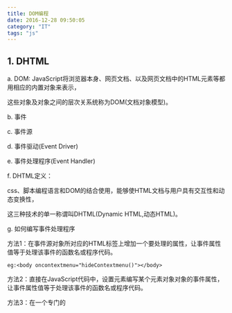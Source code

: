 ```yaml
---
title: DOM编程
date: 2016-12-28 09:50:05
category: "IT"
tags: "js"
---
```


## 1. DHTML

a. DOM: JavaScript将浏览器本身、网页文档、以及网页文档中的HTML元素等都用相应的内置对象来表示，

这些对象及对象之间的层次关系统称为DOM(文档对象模型)。

b. 事件

c. 事件源

d. 事件驱动(Event Driver)

e. 事件处理程序(Event Handler)

f. DHTML定义：

css、脚本编程语言和DOM的结合使用，能够使HTML文档与用户具有交互性和动态变换性，

这三种技术的单一称谓叫DHTML(Dynamic HTML,动态HTML)。

g. 如何编写事件处理程序

方法1：在事件源对象所对应的HTML标签上增加一个要处理的属性，让事件属性值等于处理该事件的函数名或程序代码。
```
eg:<body oncontextmenu="hideContextmenu()"></body>
```
方法2：直接在JavaScript代码中，设置元素编写某个元素对象对象的事件属性，让事件属性值等于处理该事件的函数名或程序代码。

方法3：在一个专门的<script>标签对中编写某个元素对象的某种事件处理程序代码，并用for属性指定事件源和用event属性指定事件名。
```
eg:<script language="javascript" for="document" event="oncontextmenu">

window.event.returnValue=false;

</script>
```
## 2. window对象

window代表整个浏览器窗口

window对象的成员方法：

alert方法

confirm方法

prompt方法：显示用户输入框，返回用户输入的内容，可以有初始值。

navigate方法：让浏览器自动导航到指定页面

setInterval方法：浏览器每隔多长时间调用setInterval中程序代码。设置的时间以毫秒为单位。

setTimeout方法：设置浏览器过多长时间以后执行指定程序代码，时间以毫秒为单位。

clearInterval方法：取消前面etInterval方法进行的设置，参数须为etInterval方法的返回值。

clearTimeout方法：。。。

moveTo方法：用于将浏览器窗口移动到屏幕的某个位置。

resizeTo方法：改变浏览窗口大小，浏览器左上角坐标保持不变。

open方法：打开新窗口。

showModalDialog方法：显示对话框窗口。

showLessModalDialog方法：显示非。。。

frames数组对象
```
<frameset>

<frame></frame>

<frame></frame>

</frameset>
```
注意parent和top对象的区别

Event对象

用于获取和设置当前对象的有关信息

属性：

altKey:判断alt键是否按下，按下则为true，否则为false。

ctrlKey

shiftKey

clientX,clientY:窗口客户区（有效区）x,y坐标

screenX,screenY:用于设置和返回相对屏幕顶点的x,y坐标

offsetX,offsetY:用于设置和返回相对事件源的x,y坐标

X,Y:用于设置和返回相对事件源的父元素的x,y坐标

returnValue:用于设置和返回事件的返回值，以便浏览器判断是否需要对当前事件按照默认的方式进行处理，

设

置为false则浏览器会取消该事件的默认处理。

cancelBubble：用于设置事件是否向下传递

srcElement:用于设置和返回发生当前事件的事件源对象

keyCode:用于设置和返回键盘按下和弹起时按键的Unicode码值

button:鼠标事件

事件

专用事件

onload事件：浏览器装载完整个网页之后发生

onunload事件：浏览器窗口卸载完网页文档之后的事件

onbeforeunload：浏览器窗口卸载完网页文档之前的事件

通用事件

onclick事件

onmousemove事件

onmouseover事件

onmouseout事件

onmousedown事件

onmouseup事件

onkeydown事件

onkeyup事件

onkeypress事件：用户按下数字或字母键，按下并弹起两个步骤

window对象属性

closed：窗口是否关闭

opener：返回打开当前窗口的对象，如在父窗口中打开一个子窗口，子窗口的opener就是父窗口对象

defaultstatus：默认情况下状态栏显示的文本内容

status:设置和返回窗口状态栏当前正在显示的文本内容

screenTop:返回窗口左上角顶点在屏幕上的垂直位置

screenLeft:返回窗口左上角顶点在屏幕上的水平位置

对象类型的属性

location对象：用于设置和获得当前网页文档的url信息

window.location.href="www.baidu.com"; //等效于window.navigate("www.baidu.com");定向到某一网页

window.location.replace("www.baidu.com"); //可以用于载入一个新网页，替换掉原来的网页

window.location.reload("www.baidu.com"); //重新载入，刷新

event对象：获取和设置当前发生的事件的有关信息

frames数组对象：表示窗口中所有中所有子窗口的集合，frameset标签会将浏览器窗口划分为若干子窗口，这些子窗口就用frames表示

screen对象：提供显示器色彩度和分辨率信息

clipboardData对象：提供了读写剪贴板的若干方法

history对象：提供了重新装载浏览器曾新访问过了的URL列表中的若干方法

document对象：代表整个网页文档

## 3. document对象

cookie

cookie是什么？

cookie由服务器颁发给浏览器，浏览器首次访问服务器时，服务器将cookie信息保存在浏览器中，浏览器将cookie信息保存在cookie存储区中，

浏览器下次访问服务器时将cookie信息带过去，cookie因服务器而不同。不同的浏览器cookie信息也不相同。

**关于cookie的第二讲没有看完**

属性

与&lt;body&gt;标签相关的属性

alinkColor属性：超链接被选中时的颜色

linkColor属性：超链接在正常状态下的颜色

vlinkColor属性：访问过的超链接的颜色

bgColor属性:文档背景颜色

fgColor属性：用于指定文档中文本的默认前景色

**js中颜色名称的字符串也可以是16进制rgb颜色值

描述网

页文档信息的属性：

charset属性：设置和返回浏览器显示网页内容时所使用的当前编码字符集

defaultCharset：返回浏览器缺省编码字符集名称

cookie属性：设置和返回cookie字符串

fileCreatedDate属性：用于返回网页文档的创建时间，返回值为字符串

fileModifiedDate:网页文档的修改时间，返回值为字符串

fileSize:当前网页文档的大小

lastModified:用于返回web服务器向浏览器传递当前文档内容时，伴随发送的last-Modified头时的日期字符串格式

url:用于设置或返回浏览器访问当前网页时所采用的URL地址

URLUnencoded:返回浏览器访问当前网页时所采用的URL地址解码后的字符串

referrer:用于返回导航到当前网页的超链接源的URL地址

对象属性

forms数组：代表HTML文档所有form标签对的集合

anchors数组：代表HTML文档中所有指定name属性或id属性a标签对的集合，当对a标签指定了name或id属性，它就成了

定为标记符。anchors也即是定为标记的集合。

links数组：代表HTML文档中所有指定href属性a标签对的集合

images数组：代表所有image标签对的集合

scripts数组：代表所有script标签的集合

applets数组：代表所有applet标签的集合，Java中的一个专门技术

all数组：所有标签对象的集合

styleSheets数组对象：代表HTML文档中所有style,link标签或者是通过import语句定义和引用的样式表的集合

body对象：代表HTML文档中的body标签对，body中的元素可以作为body对象属性来引用

title对象：代表HTML文档中的title标签对，可以设置显示在浏览器标题栏上的内容

注：一般来说每个HTML标签在JavaScript中都有与之相对应的对象，HTML标签所有属性在JavaScript的对象中也有与之相对应的属性(并非一一对应)

HTML元素对象与HTML元素标签之间的关系

id属性值不能重复，但name属性则可以

&lt;script&gt;标签的属性

defer：不用设置属性值的属性，装载的过程中不执行&lt;script&gt;标签对中的内容，装载完成之后才执行。

如果&lt;script&gt;标签对中有document.write(),document.write()执行的结果会覆盖原来的网页

language属性

type属性：W3C要求用type代替language属性，&lt;script type="text/javascript"&gt;&lt;/script&gt;

src属性：引用js文件

**一个web服务器如何借助image标签来收集其他web站点的页面访问次数的？

**使用script标签的src属性为其他站点的网页提供各种扩展功能。

方法

write方法：用于动态的向HTML文档中写入内容

writeln方法：可换行

open方法：打开新文档。建议使用window的open方法，功能一样。

close方法：关闭文档流。

clear方法：清除文档中的所有内容。

等价于一

下两句，最好用下面两句

document.write("");

document.close();

getElementById方法

getElementByName方法

getElementByTagName方法

createElement方法：产生代表HTML元素的对象

createStyleSheet：产生样式表，或增加样式规则

文档加密

没听完。。。

## 4. body对象

body对象--方法举例

appendChild方法：将一个对象所对应的HTML元素作为body标签对最后一个元素添加到body标签对中。
```
eg:

<script language="javascript" name=script1>

function createA(){

var oa=document.createElement("A");

oa.href="http://www.baidu.com";

oa.innerText="我的百度";

document.body.appendChild(oa);

}

</script>

<body onload="createA()">

下面的链接是动态产生的<br>

<body>
```
专用属性：

background属性：用于设置网页背景图片URL地址

bgProperties属性：用于设置背景图片是否随网页文档的滚动而滚动，缺省值是空字符串，表示背景图片随网页文档的滚动而滚动。设置为fixed则不滚动了。

text属性：用于设置和返回网页文档的文本的显示颜色。

topMarginx

bottomMargin

leftMargin

rightMargin

分别用于设置网页文档的上边距下边距，左边距右边距

通用属性：

id属性：用于设置和返回HTML元素的id属性值。id属性值用于给html元素指定唯一标识名。

name属性：用于设置和返回HTML元素的name属性值。

className属性：用于设置和返回HTML元素的class属性值。

innerText属性：用于设置和返回HTML元素的标签对之间的内容。返回只返回文本。

innerHTML属性：返回连同标签和文本一起返回。

outerText属性：设置和返回HTML标签符号本身和嵌套在他里面的内容。

outerHTML属性：

offsetTop

offsetLeft

用于设置或返回元素边界左上角顶点相对于他上层HTML元素左上角顶点的垂直和水平距离。

offsetWidth

offsetHeight

返回HTML元素对象自身的宽度和高度。

clientTop

clientLeft

返回元素对象客户区左上角顶点相对于自身边界的垂直和水平距离。

scroll对象：用于设置和返回HTML元素中是否显示滚动条。字符串类型，有三个值yes\no\auto

scrollTop属性：用于设置和返回HTML元素上边界与当前被显示的内容上边界之间的距离。

scrollLeft属性：用于设置和返回HTML元素左边界与当前被显示的内容左边界之间的距离。

scrollWidth属性

scrollHeight属性

返回HTML元素整个内容的宽度和高度，包括当前没有显示的那部分内容。

body对象--事件

onselectstart和onscroll事件

onselectstart事件

选取网页文档内容时发生，若该事件处理函数返回FALSE则禁止复制网页文档中的内容

onscrol

l事件：拖动滚动条时发生的事件。

onselectstart和onscroll事件应用实例。

body对象--对象类型属性

all数组与style对象

all：某个对象对应的HTML标签中所包含的所有的HTML子元素对象的集合。使用方式上和document的all属性用法相同。

style对象：用于设置某个对象对应的HTML标签的样式风格。

eg：在页面上实现图标的漂浮移动实例

## 5. form对象

Form对象

form对象最主要的功能是能够直接访问HTML文档中的Form表单。一个web页面中可以有一个或多个form表单，

使用document.forms数组对象可以访问到各form表单。可以将&lt;form&gt;标签中嵌入的表单字段元素的名称作为form对象属性，

来引用该表单字段元素所对应的对象。

submit方法：用于向服务器提交表单数据，该方法并不产生onsubmit事件。

item方法：返回代表form表单中某个表单字段元素所对应的对象，接受的参数可以是表单字段元素的名称，

也可以是表单字段元素在form表单中的索引序号。item方法不能返回&lt;input type="image"&gt;类型表单字段元素。

form对象属性

name,target,title,enctype,encoding(IE6以前的浏览器只支持encoding属性),method,action

onsubmit事件

仅当onsubmit的处理函数返回true时表单方可被提交，否则不能被提交

form对象属性

all数组属性，通用属性，代表某个对象对应的html标签中包含的所有HTML子元素对象的集合，这里代表&lt;form&gt;

标签下所有元素对象的集合。

elements数组属性，代表form标签下除了&lt;input type=image&gt;之外的表单字段元素对象的集合。

children数组属性，所有直接子元素对象集合

## 6. form表单字段元素对象

属性：

defaultValue属性

disabled属性

form属性

readOnly属性

title属性

value属性

checked属性

列表框（select）专有属性

multiple属性

selectIndex属性

options属性

列表框选择相对象的属性

text属性

value属性

selected

index

方法：

blur方法

focus方法

click方法

setCapture方法

releaseCapture方法

selecte元素对象的add方法

事件：

onChange事件

onSelect事件

onFocus事件

onBlur事件